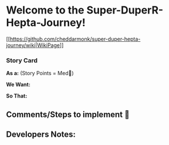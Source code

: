 # **Welcome to the Super-DuperR-Hepta-Journey!**
[[https://github.com/cheddarmonk/super-duper-hepta-journey/wiki|WikiPage]]

### Story Card

**As a:** (Story Points = Med👕)

**We Want:**

**So That:**

## Comments/Steps to implement 🥇




## **Developers Notes:**

